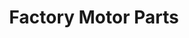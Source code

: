 ---
title: "Factory Motor Parts"
url: /parker/factory-motor-parts-parkglenn-way/
shop: Autoteile
---